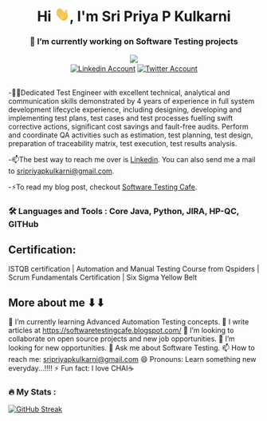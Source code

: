 <h1 align="center">Hi <img src="https://raw.githubusercontent.com/ABSphreak/ABSphreak/master/gifs/Hi.gif" width="30px">, I'm Sri Priya P Kulkarni</h1>
<h3 align="center">🔭 I’m currently working on Software Testing projects</h3>

<div id="header" align="center">
  <img src="https://media.giphy.com/media/M9gbBd9nbDrOTu1Mqx/giphy.gif" width="100"/>
</div>

<div align=center>
  <a href="https://www.linkedin.com/in/sripriyapkulkarni"><img src="https://cdn.worldvectorlogo.com/logos/linkedin-icon-2.svg" title="Linkedin" alt="Linkedin Account" width="30"/></a>
  <a href="https://twitter.com/PriyaKulkarni01"><img src="https://cdn.worldvectorlogo.com/logos/twitter-6.svg" title="Twitter" alt="Twitter Account" width="40"/></a>
  <br><br>
</div>

-👨‍💻Dedicated Test Engineer with excellent technical, analytical and communication skills demonstrated by 4 years of experience in full system development lifecycle experience, including designing, developing and implementing test plans, test cases and test processes fuelling swift corrective actions, significant cost savings and fault-free audits. Perform and coordinate QA activities such as estimation, test planning, test design, preparation of traceability matrix, test execution, test results analysis.


-📫The best way to reach me over is [Linkedin](https://www.linkedin.com/in/sripriyapkulkarni). You can also send me a mail to sripriyapkulkarni@gmail.com.

-⚡To read my blog post, checkout [Software Testing Cafe](https://softwaretestingcafe.blogspot.com/).

### :hammer_and_wrench: Languages and Tools : Core Java, Python, JIRA, HP-QC, GITHub

## Certification: 
ISTQB certification | Automation and Manual Testing Course from Qspiders | Scrum Fundamentals Certification | Six Sigma Yellow Belt

## More about me ⬇⬇
🌱 I’m currently learning Advanced Automation Testing concepts.
📝 I  write articles at https://softwaretestingcafe.blogspot.com/
👯 I’m looking to collaborate on open source projects and new job opportunities.
🤔 I’m looking for new opportunities.
💬 Ask me about Software Testing.
📫 How to reach me: sripriyapkulkarni@gmail.com
😄 Pronouns: Learn something new everyday...!!!!
⚡ Fun fact: I love CHAI☕

### :fire: My Stats : 
[![GitHub Streak](http://github-readme-streak-stats.herokuapp.com?user=SripriyaPKulkarni&theme=dark&background=000000)](https://git.io/streak-stats)
